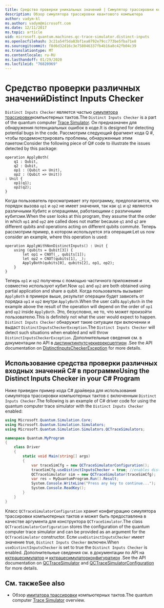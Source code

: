 ```yaml
---
title: Средство проверки уникальных значений | Симулятор трассировки компьютерных тактов | Документация Майкрософт
description: Обзор симулятора трассировки квантового компьютера
author: vadym-kl
ms.author: vadym@microsoft.com
ms.date: 12/11/2017
ms.topic: article
uid: microsoft.quantum.machines.qc-trace-simulator.distinct-inputs
ms.openlocfilehash: 3c21a54f5da83bf1ea0792e79cc773be5fba71e8
ms.sourcegitcommit: f8d6d32d16c3e758046337fb4b16a8c42fb04c39
ms.translationtype: MT
ms.contentlocale: ru-RU
ms.lasthandoff: 01/29/2020
ms.locfileid: "76820969"
---
```

# <a name="distinct-inputs-checker"></a><span data-ttu-id="5dbe6-103">Средство проверки различных значений</span><span class="sxs-lookup"><span data-stu-id="5dbe6-103">Distinct Inputs Checker</span></span>

<span data-ttu-id="5dbe6-104">`Distinct Inputs Checker` является частью [симулятора трассировки](xref:microsoft.quantum.machines.qc-trace-simulator.intro)компьютерных тактов.</span><span class="sxs-lookup"><span data-stu-id="5dbe6-104">The `Distinct Inputs Checker` is a part of the quantum computer [Trace Simulator](xref:microsoft.quantum.machines.qc-trace-simulator.intro).</span></span> <span data-ttu-id="5dbe6-105">Он предназначен для обнаружения потенциальных ошибок в коде.</span><span class="sxs-lookup"><span data-stu-id="5dbe6-105">It is designed for detecting potential bugs in the code.</span></span> <span data-ttu-id="5dbe6-106">Рассмотрим следующий фрагмент кода Q #, чтобы продемонстрировать проблемы, обнаруженные этим пакетом:</span><span class="sxs-lookup"><span data-stu-id="5dbe6-106">Consider the following piece of Q# code to illustrate the issues detected by this package:</span></span>

```qsharp
operation ApplyBoth(
    q1 : Qubit,
    q2 : Qubit,
    op1 : (Qubit => Unit),
    op2 : (Qubit => Unit))
: Unit {
    op1(q1);
    op2(q2);
}
```

<span data-ttu-id="5dbe6-107">Когда пользователь просматривает эту программу, предполагается, что порядок вызова `op1` и `op2` не имеет значения, так как `q1` и `q2` являются различными Кубитс и операциями, работающими с различными кубитсми.</span><span class="sxs-lookup"><span data-stu-id="5dbe6-107">When the user looks at this program, they assume that the order in which `op1` and `op2` are called does not matter because `q1` and `q2` are different qubits and operations acting on different qubits commute.</span></span> <span data-ttu-id="5dbe6-108">Теперь рассмотрим пример, в котором используется эта операция:</span><span class="sxs-lookup"><span data-stu-id="5dbe6-108">Let us now consider an example, where this operation is used:</span></span>

```qsharp
operation ApplyWithNonDistinctInputs() : Unit {
    using (qubits = Qubit[3]) {
        let op1 = CNOT(_, qubits[1]);
        let op2 = CNOT(qubits[1], _);
        ApplyBoth(qubits[0], qubits[2], op1, op2);
    }
}
```

<span data-ttu-id="5dbe6-109">Теперь `op1` и `op2` получены с помощью частичного приложения и совместно используют кубит.</span><span class="sxs-lookup"><span data-stu-id="5dbe6-109">Now `op1` and `op2` are both obtained using partial application and share a qubit.</span></span> <span data-ttu-id="5dbe6-110">Когда пользователь вызывает `ApplyBoth` в примере выше, результат операции будет зависеть от порядка `op1` и `op2` внутри `ApplyBoth`.</span><span class="sxs-lookup"><span data-stu-id="5dbe6-110">When the user calls `ApplyBoth` in the example above the result of the operation will depend on the order of `op1` and `op2` inside `ApplyBoth`.</span></span> <span data-ttu-id="5dbe6-111">Это, безусловно, не то, что может произойти пользователю.</span><span class="sxs-lookup"><span data-stu-id="5dbe6-111">This is definitely not what the user would expect to happen.</span></span> <span data-ttu-id="5dbe6-112">`Distinct Inputs Checker` обнаружит такие ситуации при включении и выдаст `DistinctInputsCheckerException`.</span><span class="sxs-lookup"><span data-stu-id="5dbe6-112">The `Distinct Inputs Checker` will detect such situations when enabled and will throw `DistinctInputsCheckerException`.</span></span> <span data-ttu-id="5dbe6-113">Дополнительные сведения см. в документации по API в [дистинктинпутсчеккерексцептион](https://docs.microsoft.com/dotnet/api/Microsoft.Quantum.Simulation.Simulators.QCTraceSimulators.DistinctInputsCheckerException) .</span><span class="sxs-lookup"><span data-stu-id="5dbe6-113">See the API documentation on [DistinctInputsCheckerException](https://docs.microsoft.com/dotnet/api/Microsoft.Quantum.Simulation.Simulators.QCTraceSimulators.DistinctInputsCheckerException) for more details.</span></span>

## <a name="using-the-distinct-inputs-checker-in-your-c-program"></a><span data-ttu-id="5dbe6-114">Использование средства проверки различных входных значений C# в программе</span><span class="sxs-lookup"><span data-stu-id="5dbe6-114">Using the Distinct Inputs Checker in your C# Program</span></span>

<span data-ttu-id="5dbe6-115">Ниже приведен пример кода C# драйвера для использования симулятора трассировки компьютерных тактов с включенным `Distinct Inputs Checker`.</span><span class="sxs-lookup"><span data-stu-id="5dbe6-115">The following is an example of C# driver code for using the quantum computer trace simulator with the `Distinct Inputs Checker` enabled:</span></span>

```csharp
using Microsoft.Quantum.Simulation.Core;
using Microsoft.Quantum.Simulation.Simulators;
using Microsoft.Quantum.Simulation.Simulators.QCTraceSimulators;

namespace Quantum.MyProgram
{
    class Driver
    {
        static void Main(string[] args)
        {
            var traceSimCfg = new QCTraceSimulatorConfiguration();
            traceSimCfg.useDistinctInputsChecker = true; //enables distinct inputs checker
            QCTraceSimulator sim = new QCTraceSimulator(traceSimCfg);
            var res = MyQuantumProgram.Run().Result;
            System.Console.WriteLine("Press any key to continue...");
            System.Console.ReadKey();
        }
    }
}
```

<span data-ttu-id="5dbe6-116">Класс `QCTraceSimulatorConfiguration` хранит конфигурацию симулятора трассировки компьютерных тактов и может быть предоставлена в качестве аргумента для конструктора `QCTraceSimulator`.</span><span class="sxs-lookup"><span data-stu-id="5dbe6-116">The class `QCTraceSimulatorConfiguration` stores the configuration of the quantum computer trace simulator and can be provided as an argument for the `QCTraceSimulator` constructor.</span></span> <span data-ttu-id="5dbe6-117">Если `useDistinctInputsChecker` имеет значение true, `Distinct Inputs Checker` включен.</span><span class="sxs-lookup"><span data-stu-id="5dbe6-117">When `useDistinctInputsChecker` is set to true the `Distinct Inputs Checker` is enabled.</span></span> <span data-ttu-id="5dbe6-118">Дополнительные сведения см. в документации по API на [кктрацесимулатор](https://docs.microsoft.com/dotnet/api/Microsoft.Quantum.Simulation.Simulators.QCTraceSimulators.QCTraceSimulator) и [кктрацесимулаторконфигуратион](https://docs.microsoft.com/dotnet/api/Microsoft.Quantum.Simulation.Simulators.QCTraceSimulators.QCTraceSimulatorConfiguration?) .</span><span class="sxs-lookup"><span data-stu-id="5dbe6-118">See the API documentation on [QCTraceSimulator](https://docs.microsoft.com/dotnet/api/Microsoft.Quantum.Simulation.Simulators.QCTraceSimulators.QCTraceSimulator) and [QCTraceSimulatorConfiguration](https://docs.microsoft.com/dotnet/api/Microsoft.Quantum.Simulation.Simulators.QCTraceSimulators.QCTraceSimulatorConfiguration?) for more details.</span></span>

## <a name="see-also"></a><span data-ttu-id="5dbe6-119">См. также</span><span class="sxs-lookup"><span data-stu-id="5dbe6-119">See also</span></span>

- <span data-ttu-id="5dbe6-120">Обзор [имитатора трассировки](xref:microsoft.quantum.machines.qc-trace-simulator.intro) компьютерных тактов.</span><span class="sxs-lookup"><span data-stu-id="5dbe6-120">The quantum computer [Trace Simulator](xref:microsoft.quantum.machines.qc-trace-simulator.intro) overview.</span></span>
